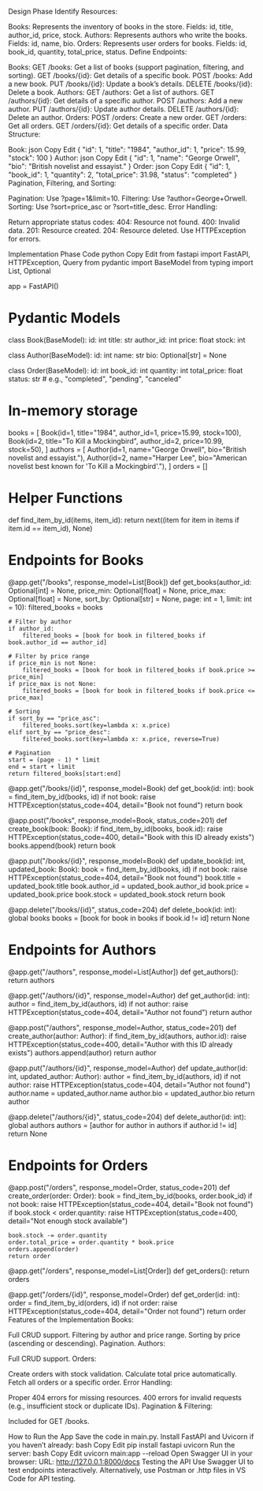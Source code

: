 Design Phase
Identify Resources:

Books: Represents the inventory of books in the store.
Fields: id, title, author_id, price, stock.
Authors: Represents authors who write the books.
Fields: id, name, bio.
Orders: Represents user orders for books.
Fields: id, book_id, quantity, total_price, status.
Define Endpoints:

Books:
GET /books: Get a list of books (support pagination, filtering, and sorting).
GET /books/{id}: Get details of a specific book.
POST /books: Add a new book.
PUT /books/{id}: Update a book’s details.
DELETE /books/{id}: Delete a book.
Authors:
GET /authors: Get a list of authors.
GET /authors/{id}: Get details of a specific author.
POST /authors: Add a new author.
PUT /authors/{id}: Update author details.
DELETE /authors/{id}: Delete an author.
Orders:
POST /orders: Create a new order.
GET /orders: Get all orders.
GET /orders/{id}: Get details of a specific order.
Data Structure:

Book:
json
Copy
Edit
{
  "id": 1,
  "title": "1984",
  "author_id": 1,
  "price": 15.99,
  "stock": 100
}
Author:
json
Copy
Edit
{
  "id": 1,
  "name": "George Orwell",
  "bio": "British novelist and essayist."
}
Order:
json
Copy
Edit
{
  "id": 1,
  "book_id": 1,
  "quantity": 2,
  "total_price": 31.98,
  "status": "completed"
}
Pagination, Filtering, and Sorting:

Pagination: Use ?page=1&limit=10.
Filtering: Use ?author=George+Orwell.
Sorting: Use ?sort=price_asc or ?sort=title_desc.
Error Handling:

Return appropriate status codes:
404: Resource not found.
400: Invalid data.
201: Resource created.
204: Resource deleted.
Use HTTPException for errors.

Implementation Phase Code
python
Copy
Edit
from fastapi import FastAPI, HTTPException, Query
from pydantic import BaseModel
from typing import List, Optional

app = FastAPI()

# Pydantic Models
class Book(BaseModel):
    id: int
    title: str
    author_id: int
    price: float
    stock: int

class Author(BaseModel):
    id: int
    name: str
    bio: Optional[str] = None

class Order(BaseModel):
    id: int
    book_id: int
    quantity: int
    total_price: float
    status: str  # e.g., "completed", "pending", "canceled"

# In-memory storage
books = [
    Book(id=1, title="1984", author_id=1, price=15.99, stock=100),
    Book(id=2, title="To Kill a Mockingbird", author_id=2, price=10.99, stock=50),
]
authors = [
    Author(id=1, name="George Orwell", bio="British novelist and essayist."),
    Author(id=2, name="Harper Lee", bio="American novelist best known for 'To Kill a Mockingbird'."),
]
orders = []

# Helper Functions
def find_item_by_id(items, item_id):
    return next((item for item in items if item.id == item_id), None)

# Endpoints for Books
@app.get("/books", response_model=List[Book])
def get_books(author_id: Optional[int] = None, price_min: Optional[float] = None, price_max: Optional[float] = None, sort_by: Optional[str] = None, page: int = 1, limit: int = 10):
    filtered_books = books
    
    # Filter by author
    if author_id:
        filtered_books = [book for book in filtered_books if book.author_id == author_id]
    
    # Filter by price range
    if price_min is not None:
        filtered_books = [book for book in filtered_books if book.price >= price_min]
    if price_max is not None:
        filtered_books = [book for book in filtered_books if book.price <= price_max]
    
    # Sorting
    if sort_by == "price_asc":
        filtered_books.sort(key=lambda x: x.price)
    elif sort_by == "price_desc":
        filtered_books.sort(key=lambda x: x.price, reverse=True)
    
    # Pagination
    start = (page - 1) * limit
    end = start + limit
    return filtered_books[start:end]

@app.get("/books/{id}", response_model=Book)
def get_book(id: int):
    book = find_item_by_id(books, id)
    if not book:
        raise HTTPException(status_code=404, detail="Book not found")
    return book

@app.post("/books", response_model=Book, status_code=201)
def create_book(book: Book):
    if find_item_by_id(books, book.id):
        raise HTTPException(status_code=400, detail="Book with this ID already exists")
    books.append(book)
    return book

@app.put("/books/{id}", response_model=Book)
def update_book(id: int, updated_book: Book):
    book = find_item_by_id(books, id)
    if not book:
        raise HTTPException(status_code=404, detail="Book not found")
    book.title = updated_book.title
    book.author_id = updated_book.author_id
    book.price = updated_book.price
    book.stock = updated_book.stock
    return book

@app.delete("/books/{id}", status_code=204)
def delete_book(id: int):
    global books
    books = [book for book in books if book.id != id]
    return None

# Endpoints for Authors
@app.get("/authors", response_model=List[Author])
def get_authors():
    return authors

@app.get("/authors/{id}", response_model=Author)
def get_author(id: int):
    author = find_item_by_id(authors, id)
    if not author:
        raise HTTPException(status_code=404, detail="Author not found")
    return author

@app.post("/authors", response_model=Author, status_code=201)
def create_author(author: Author):
    if find_item_by_id(authors, author.id):
        raise HTTPException(status_code=400, detail="Author with this ID already exists")
    authors.append(author)
    return author

@app.put("/authors/{id}", response_model=Author)
def update_author(id: int, updated_author: Author):
    author = find_item_by_id(authors, id)
    if not author:
        raise HTTPException(status_code=404, detail="Author not found")
    author.name = updated_author.name
    author.bio = updated_author.bio
    return author

@app.delete("/authors/{id}", status_code=204)
def delete_author(id: int):
    global authors
    authors = [author for author in authors if author.id != id]
    return None

# Endpoints for Orders
@app.post("/orders", response_model=Order, status_code=201)
def create_order(order: Order):
    book = find_item_by_id(books, order.book_id)
    if not book:
        raise HTTPException(status_code=404, detail="Book not found")
    if book.stock < order.quantity:
        raise HTTPException(status_code=400, detail="Not enough stock available")
    
    book.stock -= order.quantity
    order.total_price = order.quantity * book.price
    orders.append(order)
    return order

@app.get("/orders", response_model=List[Order])
def get_orders():
    return orders

@app.get("/orders/{id}", response_model=Order)
def get_order(id: int):
    order = find_item_by_id(orders, id)
    if not order:
        raise HTTPException(status_code=404, detail="Order not found")
    return order
Features of the Implementation
Books:

Full CRUD support.
Filtering by author and price range.
Sorting by price (ascending or descending).
Pagination.
Authors:

Full CRUD support.
Orders:

Create orders with stock validation.
Calculate total price automatically.
Fetch all orders or a specific order.
Error Handling:

Proper 404 errors for missing resources.
400 errors for invalid requests (e.g., insufficient stock or duplicate IDs).
Pagination & Filtering:

Included for GET /books.

How to Run the App
Save the code in main.py.
Install FastAPI and Uvicorn if you haven’t already:
bash
Copy
Edit
pip install fastapi uvicorn
Run the server:
bash
Copy
Edit
uvicorn main:app --reload
Open Swagger UI in your browser:
URL: http://127.0.0.1:8000/docs
Testing the API
Use Swagger UI to test endpoints interactively.
Alternatively, use Postman or .http files in VS Code for API testing.